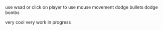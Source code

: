 use wsad or click on player to use mouse movement
dodge bullets
dodge bombs

very cool
very work in progress
